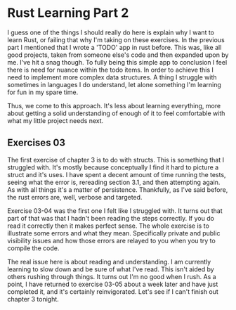 # Rust Learning Part 2

I guess one of the things I should really do here is explain why I want to learn Rust, or failing that why I'm taking on these exercises. In the previous part I
mentioned that I wrote a 'TODO' app in rust before. This was, like all good projects, taken from someone else's code and then expanded upon by me. I've hit a snag
though. To fully being this simple app to conclusion I feel there is need for nuance within the todo items. In order to achieve this I need to implement more complex
data structures. A thing I struggle with sometimes in languages I do understand, let alone something I'm learning for fun in my spare time.

Thus, we come to this approach. It's less about learning everything, more about getting a solid understanding of enough of it to feel comfortable with what my little
project needs next.

## Exercises 03
The first exercise of chapter 3 is to do with structs. This is something that I struggled with. It's mostly because conceptually I find it hard to picture a struct
and it's uses. I have spent a decent amount of time running the tests, seeing what the error is, rereading section 3.1, and then attempting again. As with all things
it's a matter of persistence. Thankfully, as I've said before, the rust errors are, well, verbose and targeted.

Exercise 03-04 was the first one I felt like I struggled with. It turns out that part of that was that I hadn't been reading the steps correctly. If you do read it
correctly then it makes perfect sense. The whole exercise is to illustrate some errors and what they mean. Specifically private and public visibility issues and how
those errors are relayed to you when you try to compile the code.

The real issue here is about reading and understanding. I am currently learning to slow down and be sure of what I've read. This isn't aided by others rushing
through things. It turns out I'm no good when I rush. As a point, I have returned to exercise 03-05 about a week later and have just completed it, and it's certainly
reinvigorated. Let's see if I can't finish out chapter 3 tonight.
